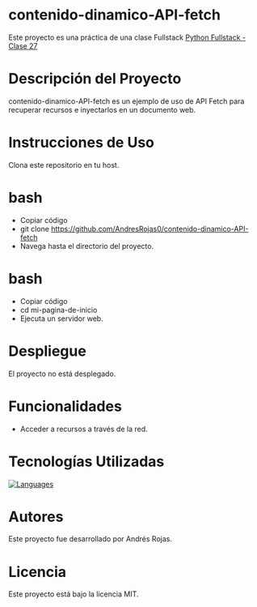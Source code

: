 # contenido-dinamico-API-fetch
Este proyecto es una práctica de una clase Fullstack [Python Fullstack - Clase 27](https://www.youtube.com/watch?v=tqkvzLUiE0c)

# Descripción del Proyecto
contenido-dinamico-API-fetch es un ejemplo de uso de API Fetch para recuperar recursos e inyectarlos en un documento web.

# Instrucciones de Uso
Clona este repositorio en tu host.

# bash
* Copiar código  
* git clone https://github.com/AndresRojas0/contenido-dinamico-API-fetch
* Navega hasta el directorio del proyecto.

# bash
* Copiar código
* cd mi-pagina-de-inicio
* Ejecuta un servidor web.

# Despliegue
El proyecto no está desplegado.

# Funcionalidades
* Acceder a recursos a través de la red.

# Tecnologías Utilizadas
[![Languages](https://skillicons.dev/icons?i=html,css,js)](https://skillicons.dev)

# Autores
Este proyecto fue desarrollado por Andrés Rojas.

# Licencia
Este proyecto está bajo la licencia MIT.
